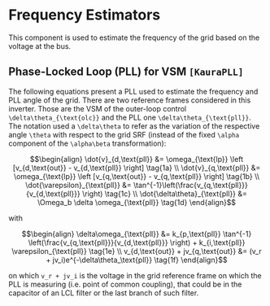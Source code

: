 # Frequency Estimators

This component is used to estimate the frequency of the grid based on the voltage at the bus.

## Phase-Locked Loop (PLL) for VSM ```[KauraPLL]```

The following equations present a PLL used to estimate the frequency and PLL angle of
the grid. There are two reference frames considered in this inverter. Those are the VSM
of the outer-loop control ``\delta\theta_{\text{olc}}`` and the PLL one
``\delta\theta_{\text{pll}}``. The notation used a ``\delta\theta`` to refer as the variation
of the respective angle ``\theta`` with respect to the grid SRF (instead of the fixed
``\alpha`` component of the ``\alpha\beta`` transformation):

```math
\begin{align}

\dot{v}_{d,\text{pll}} &= \omega_{\text{lp}} \left [v_{d,\text{out}} - v_{d,\text{pll}} \right] \tag{1a} \\
\dot{v}_{q,\text{pll}} &= \omega_{\text{lp}} \left [v_{q,\text{out}} - v_{q,\text{pll}} \right] \tag{1b} \\
\dot{\varepsilon}_{\text{pll}} &= \tan^{-1}\left(\frac{v_{q,\text{pll}}}{v_{d,\text{pll}}} \right) \tag{1c} \\
\dot{\delta\theta}_{\text{pll}} &= \Omega_b \delta \omega_{\text{pll}} \tag{1d}
\end{align}
```

with

```math
\begin{align}
\delta\omega_{\text{pll}} &= k_{p,\text{pll}} \tan^{-1} \left(\frac{v_{q,\text{pll}}}{v_{d,\text{pll}}} \right) + k_{i,\text{pll}} \varepsilon_{\text{pll}} \tag{1e} \\
v_{d,\text{out}} + jv_{q,\text{out}} &= (v_r + jv_i)e^{-\delta\theta_\text{pll}}  \tag{1f}
\end{align}
```

on which ``v_r + jv_i`` is the voltage in the grid reference frame on which the PLL is
measuring (i.e. point of common coupling), that could be in the capacitor of an LCL filter
or the last branch of such filter.
